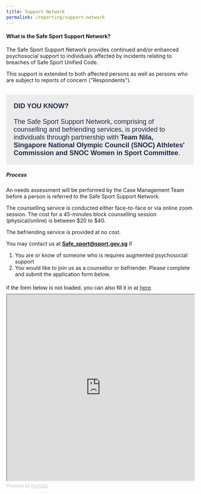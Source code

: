 ```yaml
---
title: Support Network
permalink: /reporting/support-network
---
```

#### What is the Safe Sport Support Network?

The Safe Sport Support Network provides continued and/or enhanced psychosocial support to individuals affected by incidents relating to breaches of Safe Sport Unified Code.

This support is extended to both affected persons as well as persons who are subject to reports of concern ("Respondents"). 


<br>
<div style=" font-family:Sans-Serif;font-size:18px;color:#202945; background-color:#ECECEC; padding:20px">
<b>DID YOU KNOW?</b>
	<br><br>The Safe Sport Support Network, comprising of counselling and befriending services, is provided to individuals through partnership with <b>Team Nila, Singapore National Olympic Council (SNOC) Athletes' Commission and SNOC Women in Sport Committee</b>.

</div>

##### Process

An needs assessment will be performed by the Case Management Team before a person is referred to the Safe Sport Support Network. 

The counselling service is conducted either face-to-face or via online zoom session. The cost for a 45-minutes block counselling session (physical/online) is between $20 to $40. 

The befriending service is provided at no cost.

You may contact us at **Safe_sport@sport.gov.sg**  if 
1. You are or know of someone who is requires augmented psychosocial support 
2. You would like to join us as a counsellor or befriender. Please complete and submit the application form below.

<div style="font-family:Sans-Serif;font-size:15px;color:#000;opacity:0.9;padding-top:5px;padding-bottom:8px">If the form below is not loaded, you can also fill it in at <a href=https://form.gov.sg/618382ad02e9a7001507e3bb>here</a>.</div>

 

<!-- Change the width and height values to suit you best -->

<iframe id="iframe" src=https://form.gov.sg/618382ad02e9a7001507e3bb style="width:100%;height:500px"></iframe>

 

<div style="font-family:Sans-Serif;font-size:12px;color:#999;opacity:0.5;padding-top:5px">Powered by <a href=https://form.gov.sg style="color: #999">FormSG</a></div>